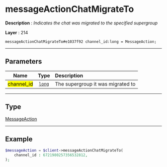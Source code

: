 # messageActionChatMigrateTo

**Description** : *Indicates the chat was migrated to the specified supergroup*

**Layer** : 214

```tl
messageActionChatMigrateTo#e1037f92 channel_id:long = MessageAction;
```

---

## Parameters

| Name | Type | Description |
| :---: | :---: | :--- |
| <mark>channel_id</mark> | [`long`](type/long) | The supergroup it was migrated to |

---

## Type

[MessageAction](type/MessageAction)

---

## Example

```php
$messageAction = $client->messageActionChatMigrateTo(
	channel_id : 6721980257356532812,
);
```